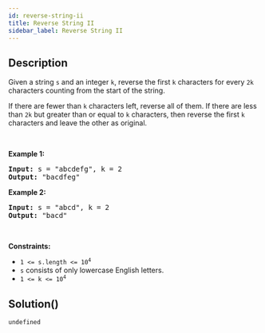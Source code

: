 ```yaml
---
id: reverse-string-ii
title: Reverse String II
sidebar_label: Reverse String II
---
```

## Description
<div class="description">
<p>Given a string <code>s</code> and an integer <code>k</code>, reverse the first <code>k</code> characters for every <code>2k</code> characters counting from the start of the string.</p>

<p>If there are fewer than <code>k</code> characters left, reverse all of them. If there are less than <code>2k</code> but greater than or equal to <code>k</code> characters, then reverse the first <code>k</code> characters and leave the other as original.</p>

<p>&nbsp;</p>
<p><strong class="example">Example 1:</strong></p>
<pre><strong>Input:</strong> s = "abcdefg", k = 2
<strong>Output:</strong> "bacdfeg"
</pre><p><strong class="example">Example 2:</strong></p>
<pre><strong>Input:</strong> s = "abcd", k = 2
<strong>Output:</strong> "bacd"
</pre>
<p>&nbsp;</p>
<p><strong>Constraints:</strong></p>

<ul>
	<li><code>1 &lt;= s.length &lt;= 10<sup>4</sup></code></li>
	<li><code>s</code> consists of only lowercase English letters.</li>
	<li><code>1 &lt;= k &lt;= 10<sup>4</sup></code></li>
</ul>

</div>

## Solution()
```
undefined
```